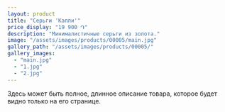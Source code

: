 ```yaml
---
layout: product
title: "Серьги 'Капли'"
price_display: "19 900 ֏"
description: "Минималистичные серьги из золота."
image: "/assets/images/products/00005/main.jpg"
gallery_path: "/assets/images/products/00005/"
gallery_images:
  - "main.jpg"
  - "1.jpg"
  - "2.jpg"
---
```


Здесь может быть полное, длинное описание товара, которое будет видно только на его странице.  
